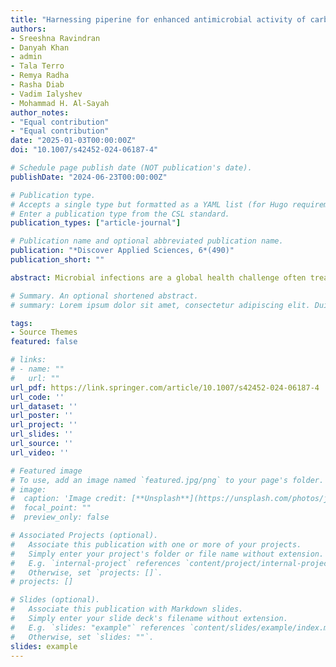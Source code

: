 ```yaml
---
title: "Harnessing piperine for enhanced antimicrobial activity of carbon dot-modified cellulose fibers"
authors:
- Sreeshna Ravindran
- Danyah Khan 
- admin
- Tala Terro
- Remya Radha
- Rasha Diab
- Vadim Ialyshev
- Mohammad H. Al-Sayah
author_notes:
- "Equal contribution"
- "Equal contribution"
date: "2025-01-03T00:00:00Z"
doi: "10.1007/s42452-024-06187-4"

# Schedule page publish date (NOT publication's date).
publishDate: "2024-06-23T00:00:00Z"

# Publication type.
# Accepts a single type but formatted as a YAML list (for Hugo requirements).
# Enter a publication type from the CSL standard.
publication_types: ["article-journal"]

# Publication name and optional abbreviated publication name.
publication: "*Discover Applied Sciences, 6*(490)"
publication_short: ""

abstract: Microbial infections are a global health challenge often treated with antibiotics, but their overuse can lead to antibiotic resistance. To address this, there is a need for more efficient personal protective equipment (PPE) with novel antimicrobial techniques. One such technique involves using carbon dots (CDs) to create self-disinfecting fabrics. This study focused on synthesizing phenylboronic-acid-functionalized piperine-based carbon dots (PBA-PPCDs) and boronic acid carbon dots (BACDs) as potential antimicrobial agents. The materials were successfully synthesized using a hydrothermal method and characterized using various techniques to confirm the size, charge, fluorescence properties, and inner morphology of the CDs. The CDs showed bactericidal activity against gram-positive and gram-negative bacteria, with potent inhibition in growth especially in the presence of simulated sunlight. The antibacterial properties of the CDs were tested on cellulose discs, demonstrating strong adherence and significant inhibition of bacterial cells. The cytotoxicity studies showed that these CDs, at concentrations up to 0.1 mg/mL, and the CD-modified fibers are benign to mammalian cells, emphasizing their safety for human use. Overall, the study concluded that PBA-PPCDs and BACDs are promising candidates for modifying fibers and inducing antimicrobial activity in fabrics made of cellulose fibers.

# Summary. An optional shortened abstract.
# summary: Lorem ipsum dolor sit amet, consectetur adipiscing elit. Duis posuere tellus ac convallis placerat. Proin tincidunt magna sed ex sollicitudin condimentum.

tags:
- Source Themes
featured: false

# links:
# - name: ""
#   url: ""
url_pdf: https://link.springer.com/article/10.1007/s42452-024-06187-4
url_code: ''
url_dataset: ''
url_poster: ''
url_project: ''
url_slides: ''
url_source: ''
url_video: ''

# Featured image
# To use, add an image named `featured.jpg/png` to your page's folder. 
# image:
#  caption: 'Image credit: [**Unsplash**](https://unsplash.com/photos/jdD8gXaTZsc)'
#  focal_point: ""
#  preview_only: false

# Associated Projects (optional).
#   Associate this publication with one or more of your projects.
#   Simply enter your project's folder or file name without extension.
#   E.g. `internal-project` references `content/project/internal-project/index.md`.
#   Otherwise, set `projects: []`.
# projects: []

# Slides (optional).
#   Associate this publication with Markdown slides.
#   Simply enter your slide deck's filename without extension.
#   E.g. `slides: "example"` references `content/slides/example/index.md`.
#   Otherwise, set `slides: ""`.
slides: example
---
```


